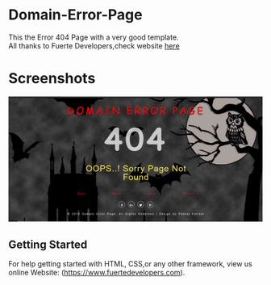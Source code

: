 # Domain-Error-Page
This the Error 404 Page with a very good template.
<br>
All thanks to Fuerte Developers,check website  <a href="https://www.fuertedevelopers.com" > here</a>
<br>

# Screenshots
<img src="screenshot1.png">


## Getting Started

For help getting started with HTML, CSS,or any other framework, view us online
Website: (https://www.fuertedevelopers.com).




	

